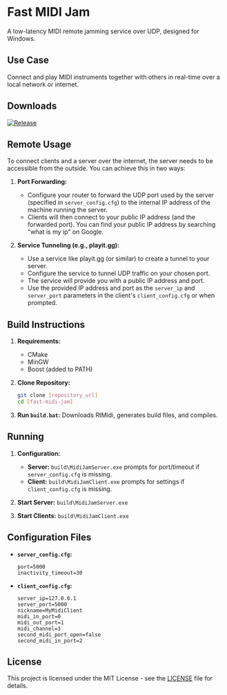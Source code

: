 # Fast MIDI Jam

A low-latency MIDI remote jamming service over UDP, designed for Windows.

## Use Case

Connect and play MIDI instruments together with others in real-time over a local network or internet.

## Downloads

[![Release](https://img.shields.io/github/release/serifpersia/fast-midi-jam.svg?style=flat-square)](https://github.com/serifpersia/fast-midi-jam/releases)

## Remote Usage

To connect clients and a server over the internet, the server needs to be accessible from the outside. You can achieve this in two ways:

1.  **Port Forwarding:**
    *   Configure your router to forward the UDP port used by the server (specified in `server_config.cfg`) to the internal IP address of the machine running the server.
    *   Clients will then connect to your public IP address (and the forwarded port). You can find your public IP address by searching "what is my ip" on Google.

2.  **Service Tunneling (e.g., playit.gg):**
    *   Use a service like playit.gg (or similar) to create a tunnel to your server.
    *   Configure the service to tunnel UDP traffic on your chosen port.
    *   The service will provide you with a public IP address and port.
    *   Use the provided IP address and port as the `server_ip` and `server_port` parameters in the client's `client_config.cfg` or when prompted.

## Build Instructions

1.  **Requirements:**
    *   CMake
    *   MinGW
    *   Boost (added to PATH)

2.  **Clone Repository:**
    ```bash
    git clone [repository_url]
    cd [fast-midi-jam]
    ```

3.  **Run `build.bat`:** Downloads RtMidi, generates build files, and compiles.

## Running

1.  **Configuration:**
    *   **Server:** `build\MidiJamServer.exe` prompts for port/timeout if `server_config.cfg` is missing.
    *   **Client:** `build\MidiJamClient.exe` prompts for settings if `client_config.cfg` is missing.

2.  **Start Server:** `build\MidiJamServer.exe`

3.  **Start Clients:** `build\MidiJamClient.exe`

## Configuration Files

*   **`server_config.cfg`:**
    ```
    port=5000
    inactivity_timeout=30
    ```

*   **`client_config.cfg`:**
    ```
    server_ip=127.0.0.1
    server_port=5000
    nickname=MyMidiClient
    midi_in_port=0
    midi_out_port=1
    midi_channel=3
    second_midi_port_open=false
    second_midi_in_port=2
    ```

## License

This project is licensed under the MIT License - see the [LICENSE](LICENSE) file for details.
